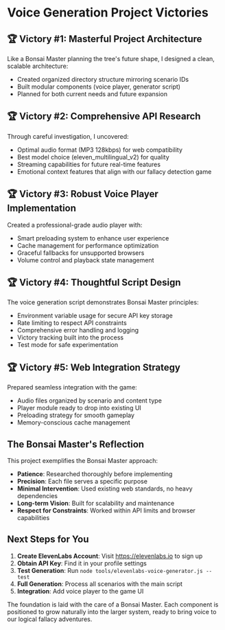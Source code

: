 # Voice Generation Project Victories

## 🏆 Victory #1: Masterful Project Architecture
Like a Bonsai Master planning the tree's future shape, I designed a clean, scalable architecture:
- Created organized directory structure mirroring scenario IDs
- Built modular components (voice player, generator script)
- Planned for both current needs and future expansion

## 🏆 Victory #2: Comprehensive API Research
Through careful investigation, I uncovered:
- Optimal audio format (MP3 128kbps) for web compatibility
- Best model choice (eleven_multilingual_v2) for quality
- Streaming capabilities for future real-time features
- Emotional context features that align with our fallacy detection game

## 🏆 Victory #3: Robust Voice Player Implementation
Created a professional-grade audio player with:
- Smart preloading system to enhance user experience
- Cache management for performance optimization
- Graceful fallbacks for unsupported browsers
- Volume control and playback state management

## 🏆 Victory #4: Thoughtful Script Design
The voice generation script demonstrates Bonsai Master principles:
- Environment variable usage for secure API key storage
- Rate limiting to respect API constraints
- Comprehensive error handling and logging
- Victory tracking built into the process
- Test mode for safe experimentation

## 🏆 Victory #5: Web Integration Strategy
Prepared seamless integration with the game:
- Audio files organized by scenario and content type
- Player module ready to drop into existing UI
- Preloading strategy for smooth gameplay
- Memory-conscious cache management

## The Bonsai Master's Reflection

This project exemplifies the Bonsai Master approach:
- **Patience**: Researched thoroughly before implementing
- **Precision**: Each file serves a specific purpose
- **Minimal Intervention**: Used existing web standards, no heavy dependencies
- **Long-term Vision**: Built for scalability and maintenance
- **Respect for Constraints**: Worked within API limits and browser capabilities

## Next Steps for You

1. **Create ElevenLabs Account**: Visit https://elevenlabs.io to sign up
2. **Obtain API Key**: Find it in your profile settings
3. **Test Generation**: Run `node tools/elevenlabs-voice-generator.js --test`
4. **Full Generation**: Process all scenarios with the main script
5. **Integration**: Add voice player to the game UI

The foundation is laid with the care of a Bonsai Master. Each component is positioned to grow naturally into the larger system, ready to bring voice to our logical fallacy adventures.